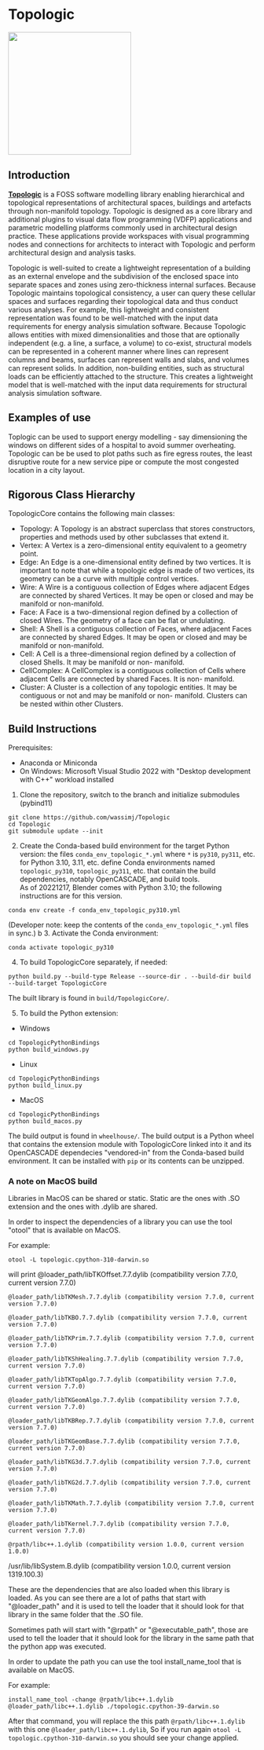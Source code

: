 # Topologic

[<img src="assets/Topologic-Logo-ColourOnWhite.png" width="250"/>](image.png)

## Introduction
[**Topologic**](https://topologic.app/) is a FOSS software modelling library enabling hierarchical and topological representations of architectural spaces, buildings and artefacts through non-manifold topology. Topologic is designed as a core library and additional plugins to visual data flow programming (VDFP) applications and parametric modelling platforms commonly used in architectural design practice. These applications provide workspaces with visual programming nodes and connections for architects to interact with Topologic and perform architectural design and analysis tasks.

Topologic is well-suited to create a lightweight representation of a building as an external envelope and the subdivision of the enclosed space into separate spaces and zones using zero-thickness internal surfaces. Because Topologic maintains topological consistency, a user can query these cellular spaces and surfaces regarding their topological data and thus conduct various analyses. For example, this lightweight and consistent representation was found to be well-matched with the input data requirements for energy analysis simulation software. Because Topologic allows entities with mixed dimensionalities and those that are optionally independent (e.g. a line, a surface, a volume) to co-exist, structural models can be represented in a coherent manner where lines can represent columns and beams, surfaces can represent walls and slabs, and volumes can represent solids. In addition, non-building entities, such as structural loads can be efficiently attached to the structure. This creates a lightweight model that is well-matched with the input data requirements for structural analysis simulation software.

## Examples of use
Toplogic can be used to support energy modelling - say dimensioning the windows on different sides of a hospital to avoid summer overheating. Topologic can be be used to plot paths such as fire egress routes, the least disruptive route for a new service pipe or compute the most congested location in a city layout.

## Rigorous Class Hierarchy
TopologicCore contains the following main classes:

* Topology: A Topology is an abstract superclass that stores constructors, properties and methods used by other subclasses that extend it.
* Vertex: A Vertex is a zero-dimensional entity equivalent to a geometry point.
* Edge: An Edge is a one-dimensional entity defined by two vertices. It is important to note that while a topologic edge is made of two vertices, its geometry can be a curve with multiple control vertices.
* Wire: A Wire is a contiguous collection of Edges where adjacent Edges are connected by shared Vertices. It may be open or closed and may be manifold or non-manifold.
* Face: A Face is a two-dimensional region defined by a collection of closed Wires. The geometry of a face can be flat or undulating.
* Shell: A Shell is a contiguous collection of Faces, where adjacent Faces are connected by shared Edges. It may be open or closed and may be manifold or non-manifold.
* Cell: A Cell is a three-dimensional region defined by a collection of closed Shells. It may be manifold or non- manifold.
* CellComplex: A CellComplex is a contiguous collection of Cells where adjacent Cells are connected by shared Faces. It is non- manifold.
* Cluster: A Cluster is a collection of any topologic entities. It may be contiguous or not and may be manifold or non- manifold. Clusters can be nested within other Clusters.

## Build Instructions

Prerequisites:
 - Anaconda or Miniconda
 - On Windows: Microsoft Visual Studio 2022 with "Desktop development with C++" workload installed

1. Clone the repository, switch to the branch and initialize submodules (pybind11)
```
git clone https://github.com/wassimj/Topologic
cd Topologic
git submodule update --init
```
2. Create the Conda-based build environment for the target Python version: the files `conda_env_topologic_*.yml` where `*` is `py310`, `py311`, etc. for Python 3.10, 3.11, etc. define Conda environments named `topologic_py310`, `topologic_py311`, etc. that contain the build dependencies, notably OpenCASCADE, and build tools.  
As of 20221217, Blender comes with Python 3.10; the following instructions are for this version.  
```
conda env create -f conda_env_topologic_py310.yml
```  
(Developer note: keep the contents of the `conda_env_topologic_*.yml` files in sync.)
b
3. Activate the Conda environment:
```
conda activate topologic_py310
```

4. To build TopologicCore separately, if needed:
```
python build.py --build-type Release --source-dir . --build-dir build --build-target TopologicCore
```
The built library is found in `build/TopologicCore/`.

5. To build the Python extension:
- Windows
```
cd TopologicPythonBindings
python build_windows.py
```
- Linux
 ```
cd TopologicPythonBindings
python build_linux.py
```
- MacOS
```
cd TopologicPythonBindings
python build_macos.py
```

The build output is found in `wheelhouse/`.
The build output is a Python wheel that contains the extension module with TopologicCore linked into it and its OpenCASCADE dependecies "vendored-in" from the Conda-based build environment.  It can be installed with `pip` or its contents can be unzipped.

### A note on MacOS build
Libraries in MacOS can be shared or static. Static are the ones with .SO extension and the ones with .dylib are shared.

In order to inspect the dependencies of a library you can use the tool "otool" that is available on MacOS.

For example:

`otool -L topologic.cpython-310-darwin.so` 

will print 
	@loader_path/libTKOffset.7.7.dylib (compatibility version 7.7.0, current version 7.7.0)
 
	@loader_path/libTKMesh.7.7.dylib (compatibility version 7.7.0, current version 7.7.0)
 
	@loader_path/libTKBO.7.7.dylib (compatibility version 7.7.0, current version 7.7.0)
 
	@loader_path/libTKPrim.7.7.dylib (compatibility version 7.7.0, current version 7.7.0)
 
	@loader_path/libTKShHealing.7.7.dylib (compatibility version 7.7.0, current version 7.7.0)
 
	@loader_path/libTKTopAlgo.7.7.dylib (compatibility version 7.7.0, current version 7.7.0)
 
	@loader_path/libTKGeomAlgo.7.7.dylib (compatibility version 7.7.0, current version 7.7.0)
 
	@loader_path/libTKBRep.7.7.dylib (compatibility version 7.7.0, current version 7.7.0)
 
	@loader_path/libTKGeomBase.7.7.dylib (compatibility version 7.7.0, current version 7.7.0)
 
	@loader_path/libTKG3d.7.7.dylib (compatibility version 7.7.0, current version 7.7.0)
 
	@loader_path/libTKG2d.7.7.dylib (compatibility version 7.7.0, current version 7.7.0)
 
	@loader_path/libTKMath.7.7.dylib (compatibility version 7.7.0, current version 7.7.0)
 
	@loader_path/libTKernel.7.7.dylib (compatibility version 7.7.0, current version 7.7.0)
 
	@rpath/libc++.1.dylib (compatibility version 1.0.0, current version 1.0.0)
	
 /usr/lib/libSystem.B.dylib (compatibility version 1.0.0, current version 1319.100.3)

These are the dependencies that are also loaded when this library is loaded. As you can see there are a lot of paths that start with "@loader_path" and it is used to tell the loader that it should look for that library in the same folder that the .SO file.

Sometimes path will start with "@rpath" or "@executable_path", those are used to tell the loader that it should look for the library in the same path that the python app was executed.

In order to update the path you can use the tool install_name_tool that is available on MacOS.

For example:
```
install_name_tool -change @rpath/libc++.1.dylib @loader_path/libc++.1.dylib ./topologic.cpython-39-darwin.so
```

After that command, you will replace the this path `@rpath/libc++.1.dylib` with this one `@loader_path/libc++.1.dylib`, So if you run again `otool -L topologic.cpython-310-darwin.so` you should see your change  applied.
